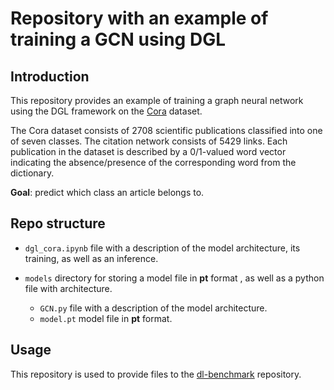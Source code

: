 # Repository with an example of training a GCN using DGL


## Introduction


This repository provides an example of training a graph neural network 
using the DGL framework on the [Cora][cora] dataset.


The Cora dataset consists of 2708 scientific publications classified into 
one of seven classes. The citation network consists of 5429 links. 
Each publication in the dataset is described by a 0/1-valued word vector 
indicating the absence/presence of the corresponding word from 
the dictionary.


**Goal**: predict which class an article belongs to.

## Repo structure

- `dgl_cora.ipynb` file with a description of the model architecture, 
  its training, as well as an inference.

- `models` directory for storing a model file in **pt** format , 
  as well as a python file with architecture.

  - `GCN.py` file with a description of the model architecture.
  - `model.pt` model file in **pt** format.

## Usage

This repository is used to provide files to the [dl-benchmark][dl-benchmark] repository.

<!-- LINKS -->
[dl-benchmark]: https://github.com/itlab-vision/dl-benchmark
[cora]: https://relational.fit.cvut.cz/dataset/CORA
